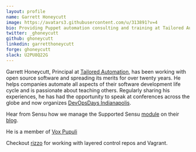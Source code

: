 ```yaml
---
layout: profile
name: Garrett Honeycutt
image: https://avatars3.githubusercontent.com/u/313891?v=4
bio: Providing Puppet automation consulting and training at Tailored Automation
twitter: _ghoneycutt
github: ghoneycutt
linkedin: garretthoneycutt
forge: ghoneycutt
slack: U2PU8Q22G
---
```


Garrett Honeycutt, Principal at [Tailored Automation](https://tailoredautomation.io),
has been working with open source software and spreading its merits for
over twenty years. He helps companies automate all aspects of their
software development life cycle and is passionate about teaching others.
Regularly sharing his experiences, he has had the opportunity to speak
at conferences across the globe and now organizes
[DevOpsDays Indianapolis](https://www.devopsdays.org/events/2019-indianapolis/).

Hear from Sensu how we manage the Supported Sensu
[module](https://github.com/sensu/sensu-puppet) on their
[blog](https://blog.sensu.io/a-better-experience-for-sensu-puppet-users-a1f9cf1ab46).

He is a member of [Vox Pupuli](https://voxpupuli.org/)

Checkout [rizzo](https://github.com/ghoneycutt/rizzo) for working with
layered control repos and Vagrant.
